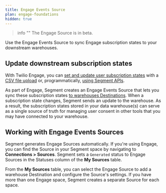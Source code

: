 ```yaml
---
title: Engage Events Source
plan: engage-foundations
hidden: true
---
```


> info ""
> The Engage Source is in beta.

Use the Engage Events Source to sync Engage subscription states to your downstream warehouses.

## Update downstream subscription states

With Twilio Engage, you can [set and update user subscription states](/docs/engage/user-subscriptions/set-user-subscriptions/) with a [CSV file upload](/docs/engage/profiles/csv-upload/) or, programmatically, [using Segment APIs](/docs/engage/user-subscriptions/set-user-subscriptions/#manage-user-subscriptions-with-segment-apis).

As part of Engage, Segment creates an Engage Events Source that lets you sync these subscription states [to warehouses Destinations](/docs/connections/storage/warehouses/). When a subscription state changes, Segment sends an update to the warehouse. As a result, the subscription states stored in your data warehouse(s) can serve as a single source of truth for managing user consent in other tools that you may have connected to your warehouse.

## Working with Engage Events Sources

Segment generates Engage Sources automatically. If you're using Engage, you can find the Source in your Segment space by navigating to **Connections > Sources**. Segment sets a `Generated` status to Engage Sources in the Statuses column of the **My Sources** table.

From the **My Sources** table, you can select the Engage Source to add a warehouse Destination and configure the Source's settings. If you have more than one Engage space, Segment creates a separate Source for each space.
